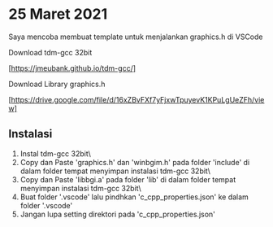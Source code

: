 # 25 Maret 2021
Saya mencoba membuat template untuk menjalankan graphics.h di VSCode

Download tdm-gcc 32bit 

[https://jmeubank.github.io/tdm-gcc/]


Download Library graphics.h 

[https://drive.google.com/file/d/16xZBvFXf7yFjxwTpuyevK1KPuLgUeZFh/view]

## Instalasi 
1. Instal tdm-gcc 32bit\
2. Copy dan Paste 'graphics.h' dan 'winbgim.h' pada folder 'include' di dalam folder tempat menyimpan instalasi tdm-gcc 32bit\
3. Copy dan Paste 'libbgi.a' pada folder 'lib' di dalam folder tempat menyimpan instalasi tdm-gcc 32bit\
4. Buat folder '.vscode' lalu pindhkan 'c_cpp_properties.json' ke dalam folder '.vscode'
5. Jangan lupa setting direktori pada 'c_cpp_properties.json' 

